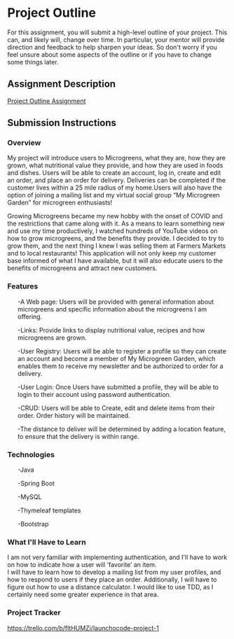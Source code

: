 # Project Outline
For this assignment, you will submit a high-level outline of your project. This can, and likely will, change over time. In particular, your mentor will provide direction and feedback to help sharpen your ideas. So don't worry if you feel unsure about some aspects of the outline or if you have to change some things later.

## Assignment Description
[Project Outline Assignment](https://education.launchcode.org/liftoff/modules/assignments/project-outline)

## Submission Instructions

### Overview
My project will introduce users to Microgreens,
what they are, how they are grown, what nutritional value they provide,
and how they are used in foods and dishes.  Users will be able to create
an account, log in, create and edit an order, and place an order for 
delivery. Deliveries can be completed if the customer lives within a
25 mile radius of my home.Users will also have the option of joining
a mailing list and my virtual social group “My Microgreen Garden” for 
microgreen enthusiasts!

Growing Microgreens became my new hobby with the onset of COVID and the 
restrictions that came along with it.  As a means to learn something new 
and use my time productively, I watched hundreds of YouTube videos on how 
to grow microgreens, and the benefits they provide.   I decided to try to 
grow them, and the next thing I knew I was selling them at Farmers Markets 
and to local restaurants!  This application will not only keep my
customer base informed of what I have available, but it will also educate 
users to the benefits of microgreens and attract new customers.


### Features
<ol>
-A Web page:  Users will be provided with general information about microgreens 
and specific information about the microgreens I am offering.

-Links:  Provide links to display nutritional value, recipes and how
microgreens are grown.

-User Registry: Users will be able to register a profile so 
they can create an account and become a member of My Microgreen Garden, 
which enables them to receive my newsletter and be authorized to order for a delivery.

-User Login:  Once Users have submitted a profile, they will be able to login to their account using password authentication.

-CRUD: Users will be able to Create, edit and delete items from
their order.  Order history will be maintained.

-The distance to deliver will be determined by adding a location feature,
to ensure that the delivery is within range.
</ol>

### Technologies
<ol>
 -Java

 -Spring Boot

 -MySQL

 -Thymeleaf templates

 -Bootstrap
</ol>

### What I'll Have to Learn

I am not very familiar with implementing authentication, and I'll 
have to work on how to indicate how a user will ‘favorite’ an item.  
I will have to learn how to develop a mailing list from my user
profiles, and how to respond to users if they place an order. 
Additionally, I will have to figure out how to use a distance
calculator.  I would like to use TDD, as I certainly need some greater
experience in that area.
### Project Tracker

https://trello.com/b/fltHUMZi/launchocode-project-1